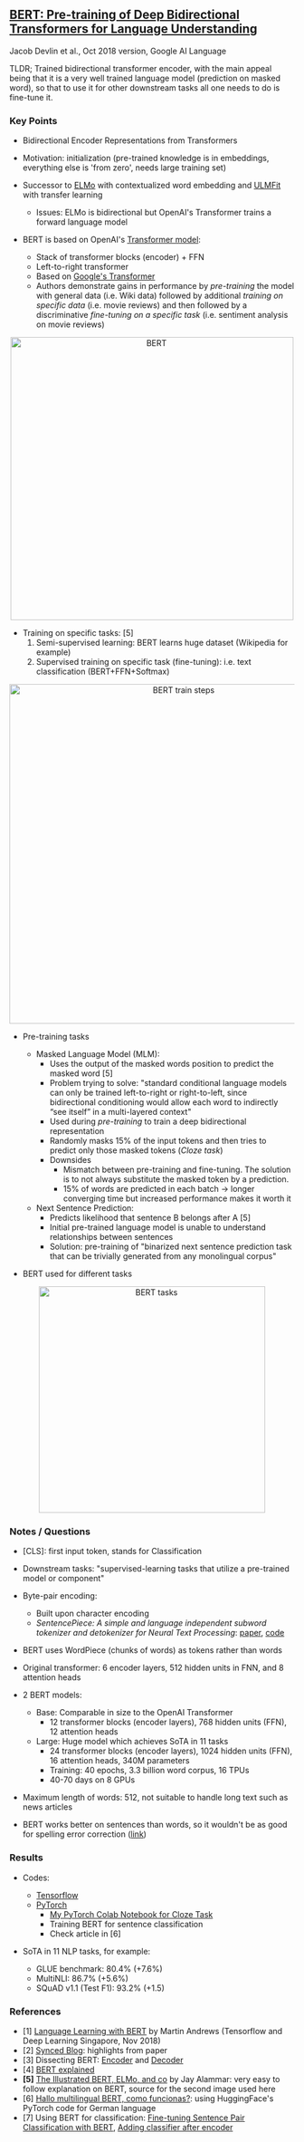 ## [BERT: Pre-training of Deep Bidirectional Transformers for Language Understanding](https://arxiv.org/abs/1810.04805)
Jacob Devlin et al., Oct 2018 version, Google AI Language

TLDR; Trained bidirectional transformer encoder, with the main appeal being that it is a very well trained language model (prediction on masked word), so that to use it for other downstream tasks all one needs to do is fine-tune it.

### Key Points
* Bidirectional Encoder Representations from Transformers
      
* Motivation: initialization (pre-trained knowledge is in embeddings, everything else is 'from zero', needs large training set)

* Successor to [ELMo](https://arxiv.org/abs/1802.05365) with contextualized word embedding and [ULMFit](https://arxiv.org/pdf/1801.06146.pdf) with transfer learning
    * Issues: ELMo is bidirectional but OpenAI's Transformer trains a forward language model
    
* BERT is based on OpenAI's [Transformer model](https://s3-us-west-2.amazonaws.com/openai-assets/research-covers/language-unsupervised/language_understanding_paper.pdf):
    * Stack of transformer blocks (encoder) + FFN
    * Left-to-right transformer
    * Based on [Google's Transformer](https://github.com/gcunhase/PaperNotes/blob/master/notes/attentionisallyouneed.md)
    * Authors demonstrate gains in performance by *pre-training* the model with general data (i.e. Wiki data) followed by additional *training on specific data* (i.e. movie reviews) and then followed by a discriminative *fine-tuning on a specific task* (i.e. sentiment analysis on movie reviews)
<p align="center">
<img src="https://github.com/gcunhase/PaperNotes/blob/master/notes/imgs/bert_architecture.png" width="500" alt="BERT">
</p>

* Training on specific tasks: [5]
    1. Semi-supervised learning: BERT learns huge dataset (Wikipedia for example)
    2. Supervised training on specific task (fine-tuning): i.e. text classification (BERT+FFN+Softmax)
<p align="center">
<img src="https://github.com/gcunhase/PaperNotes/blob/master/notes/imgs/bert_training_steps.png" width="600" alt="BERT train steps">
</p>

* Pre-training tasks
    * Masked Language Model (MLM):
        * Uses the output of the masked words position to predict the masked word [5]
        * Problem trying to solve: "standard conditional language models can only be trained left-to-right or right-to-left, since bidirectional conditioning would allow each word to indirectly “see itself” in a multi-layered context"
        * Used during *pre-training* to train a deep bidirectional representation
        * Randomly masks 15% of the input tokens and then tries to predict only those masked tokens (*Cloze task*)
        * Downsides
            * Mismatch between pre-training and fine-tuning. The solution is to not always substitute the masked token by a prediction. 
            * 15% of words are predicted in each batch -> longer converging time but increased performance makes it worth it            
    * Next Sentence Prediction:
        * Predicts likelihood that sentence B belongs after A [5]
        * Initial pre-trained language model is unable to understand relationships between sentences
        * Solution: pre-training of "binarized next sentence prediction task that can be trivially generated from any monolingual corpus"
        
* BERT used for different tasks
<p align="center">
<img src="https://github.com/gcunhase/PaperNotes/blob/master/notes/imgs/bert_tasks.png" width="400" alt="BERT tasks">
</p>

### Notes / Questions
* [CLS]: first input token, stands for Classification

* Downstream tasks: "supervised-learning tasks that utilize a pre-trained model or component"

* Byte-pair encoding:
    * Built upon character encoding
    * *SentencePiece: A simple and language independent subword tokenizer and detokenizer for Neural Text Processing*: [paper](https://arxiv.org/abs/1808.06226), [code](https://github.com/google/sentencepiece)

* BERT uses WordPiece (chunks of words) as tokens rather than words
     
* Original transformer: 6 encoder layers, 512 hidden units in FNN, and 8 attention heads
   
* 2 BERT models:
    * Base: Comparable in size to the OpenAI Transformer
        * 12 transformer blocks (encoder layers), 768 hidden units (FFN), 12 attention heads
    * Large: Huge model which achieves SoTA in 11 tasks
        * 24 transformer blocks (encoder layers), 1024 hidden units (FFN), 16 attention heads, 340M parameters
        * Training: 40 epochs, 3.3 billion word corpus, 16 TPUs 
        * 40-70 days on 8 GPUs

* Maximum length of words: 512, not suitable to handle long text such as news articles

* BERT works better on sentences than words, so it wouldn't be as good for spelling error correction ([link](https://www.reddit.com/r/MachineLearning/comments/9vpue6/r_bert_explained_state_of_the_art_language_model/))
 
### Results
* Codes:
    * [Tensorflow](http://goo.gl/language/bert)
    * [PyTorch](https://github.com/huggingface/pytorch-pretrained-BERT)
        * [My PyTorch Colab Notebook for Cloze Task](https://colab.research.google.com/drive/1q2n3siETypCOCLDH6AR3AXsE76alb9-d)
        * Training BERT for sentence classification
        * Check article in [6]

* SoTA in 11 NLP tasks, for example:
    * GLUE benchmark: 80.4% (+7.6%)
    * MultiNLI: 86.7% (+5.6%)
    * SQuAD v1.1 (Test F1): 93.2% (+1.5)

### References
* [1] [Language Learning with BERT](https://www.youtube.com/watch?v=0EtD5ybnh_s) by Martin Andrews (Tensorflow and Deep Learning Singapore, Nov 2018)
* [2] [Synced Blog](https://syncedreview.com/2018/10/16/best-nlp-model-ever-google-bert-sets-new-standards-in-11-language-tasks/): highlights from paper
* [3] Dissecting BERT: [Encoder](https://medium.com/@mromerocalvo/dissecting-bert-part1-6dcf5360b07f) and [Decoder](https://medium.com/dissecting-bert/dissecting-bert-appendix-the-decoder-3b86f66b0e5f)
* [4] [BERT explained](https://towardsdatascience.com/bert-explained-state-of-the-art-language-model-for-nlp-f8b21a9b6270)
* **[5]** [The Illustrated BERT, ELMo, and co](http://jalammar.github.io/illustrated-bert/) by Jay Alammar: very easy to follow explanation on BERT, source for the second image used here
* [6] [Hallo multilingual BERT, como funcionas?](https://medium.com/omnius/hallo-multilingual-bert-c%C3%B3mo-funcionas-2b3406cc4dc2): using HuggingFace's PyTorch code for German language
* [7] Using BERT for classification: [Fine-tuning Sentence Pair Classification with BERT](https://gluon-nlp.mxnet.io/examples/sentence_embedding/bert.html), [Adding classifier after encoder](https://github.com/google-research/bert/issues/253)
